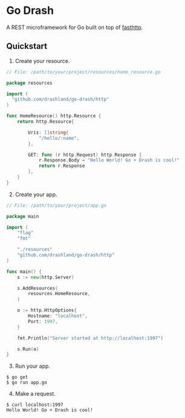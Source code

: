 # Go Drash

A REST microframework for Go built on top of [fasthttp](https://github.com/valyala/fasthttp).

## Quickstart

1. Create your resource.

```go
// File: /path/to/your/project/resources/home_resource.go

package resources

import (
  "github.com/drashland/go-drash/http"
)

func HomeResource() http.Resource {
	return http.Resource{

		Uris: []string{
			"/hello/:name",
		},

		GET: func (r http.Request) http.Response {
			r.Response.Body = "Hello World! Go + Drash is cool!"
			return r.Response
		},
	}
}
```

2. Create your app.

```go
// File: /path/to/your/project/app.go

package main

import (
	"flag"
	"fmt"

	"./resources"
	"github.com/drashland/go-drash/http"
)

func main() {
	s := new(http.Server)

	s.AddResources(
		resources.HomeResource,
	)

	o := http.HttpOptions{
		Hostname: "localhost",
		Port: 1997,
	}

	fmt.Println("Server started at http://localhost:1997")

	s.Run(o)
}
```

3. Run your app.

```shell
$ go get
$ go run app.go
```

4. Make a request.

```
$ curl localhost:1997
Hello World! Go + Drash is cool!
```
